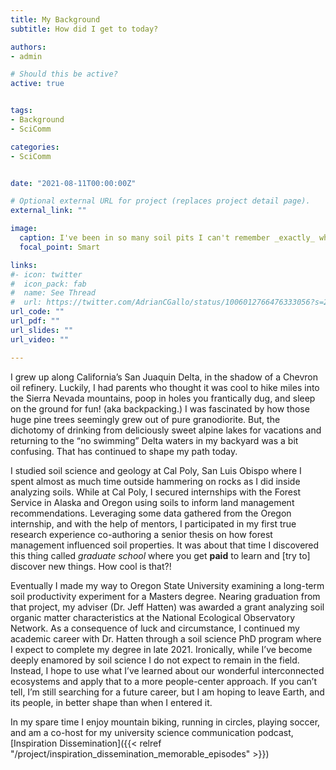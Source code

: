 ```yaml
---
title: My Background
subtitle: How did I get to today?   

authors:
- admin

# Should this be active?
active: true


tags:
- Background
- SciComm

categories:
- SciComm


date: "2021-08-11T00:00:00Z"

# Optional external URL for project (replaces project detail page).
external_link: ""

image:
  caption: I've been in so many soil pits I can't remember _exactly_ where this was taken. My guess is somewhere along the Oregon coast range. In hindsight, I'm doubt this was OSHA approved. Still fun though. <Br> Picture Credit - Jeff Hatten (_I think_) 
  focal_point: Smart

links:
#- icon: twitter
#  icon_pack: fab
#  name: See Thread
#  url: https://twitter.com/AdrianCGallo/status/1006012766476333056?s=20
url_code: ""
url_pdf: ""
url_slides: ""
url_video: ""

---
```


I grew up along California’s San Juaquin Delta, in the shadow of a Chevron oil refinery. Luckily,  I had parents who thought it was cool to hike miles into the Sierra Nevada mountains, poop in holes you frantically dug, and sleep on the ground for fun! (aka backpacking.) I was fascinated by how those huge pine trees seemingly grew out of pure granodiorite. But, the dichotomy of drinking from deliciously sweet alpine lakes for vacations and returning to the “no swimming” Delta waters in my backyard was a bit confusing. That has continued to shape my path today. 

I studied soil science and geology at Cal Poly, San Luis Obispo where I spent almost as much time outside hammering on rocks as I did inside analyzing soils. While at Cal Poly, I secured internships with the Forest Service in Alaska and Oregon using soils to inform land management recommendations. Leveraging some data gathered from the Oregon internship, and with the help of mentors, I participated in my first true research experience co-authoring a senior thesis on how forest management influenced soil properties. It was about that time I discovered this thing called *graduate school* where you get **paid** to learn and [try to] discover new things. How cool is that?! 

Eventually I made my way to Oregon State University examining a long-term soil productivity experiment for a Masters degree. Nearing graduation from that project, my adviser (Dr. Jeff Hatten) was awarded a grant analyzing soil organic matter characteristics at the National Ecological Observatory Network. As a consequence of luck and circumstance, I continued my academic career with Dr. Hatten through a soil science PhD program where I expect to complete my degree in late 2021. Ironically, while I’ve become deeply enamored by soil science I do not expect to remain in the field. Instead, I hope to use what I’ve learned about our wonderful interconnected ecosystems and apply that to a more people-center approach. If you can’t tell, I’m still searching for a future career, but I am hoping to leave Earth, and its people, in better shape than when I entered it.  

In my spare time I enjoy mountain biking, running in circles, playing soccer, and am a co-host for my university science communication podcast, [Inspiration Dissemination]({{< relref "/project/inspiration_dissemination_memorable_episodes" >}})
